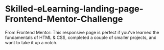 # Skilled-eLearning-landing-page-Frontend-Mentor-Challenge
From Frontend Mentor: This responsive page is perfect if you've learned the fundamentals of HTML &amp; CSS, completed a couple of smaller projects, and want to take it up a notch.
